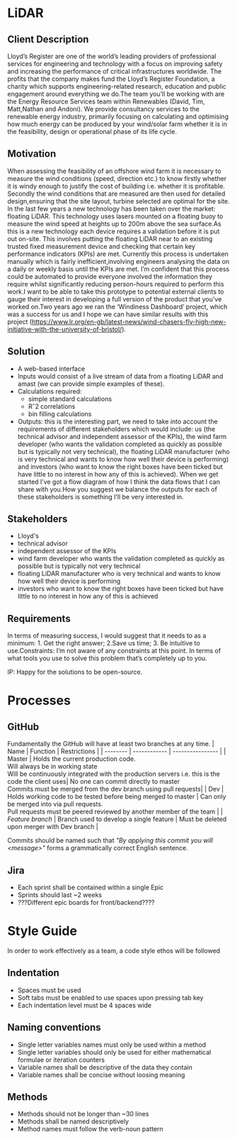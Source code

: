 # LiDAR
## Client Description
Lloyd’s Register are one of the world’s leading providers of professional services for engineering and technology with a focus on improving safety and increasing the performance of critical infrastructures worldwide. The profits that the company makes fund the Lloyd’s Register Foundation, a charity which supports engineering-related research, education and public engagement around everything we do.The team you’ll be working with are the Energy Resource Services team within Renewables (David, Tim, Matt,Nathan and Andoni). We provide consultancy services to the renewable energy industry, primarily focusing on calculating and optimising how much energy can be produced by your wind/solar farm whether it is in the feasibility, design or operational phase of its life cycle.

## Motivation
When assessing the feasibility of an offshore wind farm it is necessary to measure the wind conditions (speed, direction etc.)  to know firstly whether it is windy enough to justify the cost of building i.e. whether it is profitable. Secondly the wind conditions that are measured are then used for detailed design,ensuring that the site layout, turbine selected are optimal for the site. In the last few years a new technology has been taken over the market: floating LiDAR. This technology uses lasers mounted on a floating buoy to measure the wind speed at heights up to 200m above the sea surface.As this is a new technology each device requires a validation before it is put out on-site.  This involves putting the floating LiDAR near to an existing trusted fixed measurement device and checking that certain key performance indicators (KPIs) are met. Currently this process is undertaken manually which is fairly inefficient,involving engineers analysing the data on a daily or weekly basis until the KPIs are met. I’m confident that this process could be automated to provide everyone involved the information they require whilst significantly reducing person-hours required to perform this work.I want to be able to take this prototype to potential external clients to gauge their interest in developing a full version of the product that you’ve worked on.Two years ago we ran the ‘Windiness Dashboard’ project, which was a success for us and I hope we can have similar results with this project (https://www.lr.org/en-gb/latest-news/wind-chasers-fly-high-new-initiative-with-the-university-of-bristol/).

## Solution
- A web-based interface
- Inputs would consist of a live stream of data from a floating LiDAR and amast (we can provide simple examples of these). 
- Calculations required: 
   - simple standard calculations
   - Rˆ2 correlations
   - bin filling calculations
- Outputs: this is the interesting part, we need to take into account the requirements of different stakeholders which would include: us (the technical advisor and independent assessor of the KPIs), the wind farm developer (who wants the validation completed as quickly as possible but is typically not very technical), the floating LiDAR manufacturer (who is very technical and wants to know how well their device is performing) and investors (who want to know the right boxes have been ticked but have little to no interest in how any of this is achieved). When we get started I’ve got a flow diagram of how I think the data flows that I can share with you.How you suggest we balance the outputs for each of these stakeholders is something I’ll be very interested in.

## Stakeholders
- Lloyd's
- technical advisor
- independent assessor of the KPIs
- wind farm developer
  who wants the validation completed as quickly as possible but is typically not very technical
- floating LiDAR manufacturer
  who is very technical and wants to know how well their device is performing
- investors
  who want to know the right boxes have been ticked but have little to no interest in how any of this is achieved

## Requirements
In terms of measuring success, I would suggest that it needs to as a minimum: 1. Get the right answer; 2.Save us time; 3. Be intuitive to use.Constraints: I’m not aware of any constraints at this point. In terms of what tools you use to solve this problem that’s completely up to you.

IP: Happy for the solutions to be open-source.

# Processes
## GitHub
Fundamentally the GitHub will have at least two branches at any time.
| Name | Function | Restrictions |
| -------- | ------------ | ---------------- |
| Master   | Holds the current production code. <br/> Will always be in working state <br/>Will be continuously integrated with the production servers i.e. this is the code the client uses| No one can commit directly to master <br/> Commits must be merged from the dev branch using pull requests|
| Dev      | Holds working code to be tested before being merged to master | Can only be merged into via pull requests. <br/> Pull requests must be peered reviewed by another member of the team |
| *Feature branch* | Branch used to develop a single feature | Must be deleted upon merger with Dev branch |

Commits should be named such that *"By applying this commit you will \<message\>"* forms a grammatically correct English sentence.

## Jira
- Each sprint shall be contained within a single Epic
- Sprints should last ~2 weeks
- ???Different epic boards for front/backend????

# Style Guide
In order to work effectively as a team, a code style ethos will be followed

## Indentation
- Spaces must be used
- Soft tabs must be enabled to use spaces upon pressing tab key
- Each indentation level must be 4 spaces wide

## Naming conventions
- Single letter variables names must only be used within a method
- Single letter variables should only be used for either mathematical formulae or iteration counters
- Variable names shall be descriptive of the data they contain
- Variable names shall be concise without loosing meaning

## Methods
- Methods should not be longer than ~30 lines
- Methods shall be named descriptively
- Method names must follow the verb-noun pattern
